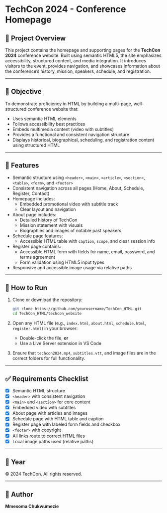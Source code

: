 # TechCon 2024 - Conference Homepage

## 📄 Project Overview

This project contains the homepage and supporting pages for the **TechCon 2024** conference website. Built using semantic HTML5, the site emphasizes accessibility, structured content, and media integration. It introduces visitors to the event, provides navigation, and showcases information about the conference’s history, mission, speakers, schedule, and registration.

---

## 🎯 Objective

To demonstrate proficiency in HTML by building a multi-page, well-structured conference website that:
- Uses semantic HTML elements
- Follows accessibility best practices
- Embeds multimedia content (video with subtitles)
- Provides a functional and consistent navigation structure
- Displays historical, biographical, scheduling, and registration content using structured HTML

---

## 🧩 Features

- Semantic structure using `<header>`, `<main>`, `<article>`, `<section>`, `<table>`, `<form>`, and `<footer>`
- Consistent navigation across all pages (Home, About, Schedule, Register, Contact)
- Homepage includes:
  - Embedded promotional video with subtitle track
  - Clear layout and navigation
- About page includes:
  - Detailed history of TechCon
  - Mission statement with visuals
  - Biographies and images of notable past speakers
- Schedule page features:
  - Accessible HTML table with `caption`, `scope`, and clear session info
- Register page contains:
  - Accessible HTML form with fields for name, email, password, and terms agreement
  - Form validation using HTML5 input types
- Responsive and accessible image usage via relative paths

---

## 🧪 How to Run

1. Clone or download the repository:
   ```bash
   git clone https://github.com/yourusername/TechCon_HTML.git
   cd TechCon_HTML/techcon_website
   ```

2. Open any HTML file (e.g., `index.html`, `about.html`, `schedule.html`, `register.html`) in your browser:
   - Double-click the file, **or**
   - Use a Live Server extension in VS Code

3. Ensure that `techcon2024.mp4`, `subtitles.vtt`, and image files are in the correct folders for full functionality.

---

## ✅ Requirements Checklist

- [x] Semantic HTML structure
- [x] `<header>` with consistent navigation
- [x] `<main>` and `<section>` for core content
- [x] Embedded video with subtitles
- [x] About page with articles and images
- [x] Schedule page with HTML table and caption
- [x] Register page with labeled form fields and checkbox
- [x] `<footer>` with copyright
- [x] All links route to correct HTML files
- [x] Local image paths used (relative paths)

---

## 📅 Year

&copy; 2024 TechCon. All rights reserved.

---

## 🔧 Author

**Mmesoma Chukwumezie**  
